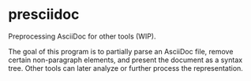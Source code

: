 # presciidoc

Preprocessing AsciiDoc for other tools (WIP).

The goal of this program is to partially parse an AsciiDoc file, remove certain non-paragraph elements, and present the document as a syntax tree. Other tools can later analyze or further process the representation.

